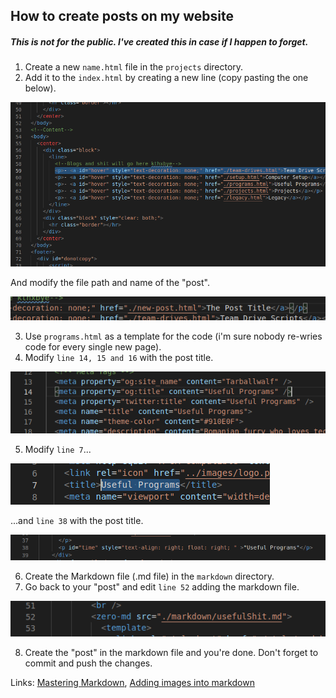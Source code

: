 ## How to create posts on my website
##### This is not for the public. I've created this in case if I happen to forget.

1. Create a new `name.html` file in the `projects` directory.
2. Add it to the `index.html` by creating a new line (copy pasting the one below).

![image1](./images/image1.png)

And modify the file path and name of the "post".

![image2](./images/image2.png)

3. Use `programs.html` as a template for the code (i'm sure nobody re-wries code for every single new page).
4. Modify `line 14, 15 and 16` with the post title.

![image3](./images/image3.png)

5. Modify `line 7`...

![image3](./images/image4.png)

 ...and `line 38` with the post title.
 
![image4](./images/image5.png)

6. Create the Markdown file (.md file) in the `markdown` directory.
7. Go back to your "post" and edit `line 52` adding the markdown file.

![image5](./images/image6.png)

8. Create the "post" in the markdown file and you're done. Don't forget to commit and push the changes.

Links: [Mastering Markdown](https://guides.github.com/features/mastering-markdown/), [Adding images into markdown](https://www.codegrepper.com/code-examples/html/add+image+in+markdown+github)